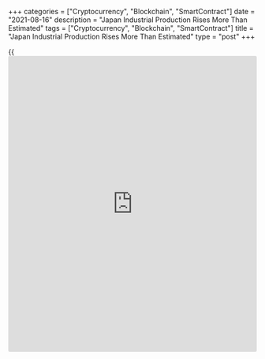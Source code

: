 +++
categories = ["Cryptocurrency", "Blockchain", "SmartContract"]
date = "2021-08-16"
description = "Japan Industrial Production Rises More Than Estimated"
tags = ["Cryptocurrency", "Blockchain", "SmartContract"]
title = "Japan Industrial Production Rises More Than Estimated"
type = "post"
+++

{{<iframe id="large-banner" src="https://www.bounty.group/#slide=25.0" width="100%" height="600" scrolling="no" style="border: 0px solid rgb(216, 221, 230); border-radius: 3px;">}}

Japan's industrial production increased more than initially estimated in
June, data from the Ministry of Economy, Trade and Industry said on
Monday.

Industrial production rose a seasonally adjusted 6.5 percent monthly in
June. In the initial estimate, output grew 6.2 percent.

Shipments gained 4.8 percent on month in June. According to the initial
estimate, shipment rose 4.3 percent.

Inventories rose percent 2.1 percent in June versus a 2.3 percent growth
in the initial estimate.

The inventory ratio declined 0.3 percent monthly in June, as estimated.

On a yearly basis, industrial production accelerated 23.0 percent in
June. In the initial estimate, output rose 22.6 percent.

Capacity utilization grew 6.2 percent monthly in June and gained 30.3
percent from a year ago.

For comments and feedback [contact](https://www.playgroundfx.com/contact/): editorial@rtt[news](https://www.letsplayfx.com/blog/forex-news-website/).com

[Economic News][1]

 **What parts of the world are seeing the best (and worst) economic
performances lately? Click[here][2] to check out our [Econ Scorecard][2]
and find out! See up-to-the-moment [ranking](https://www.playgroundfx.com/blog/crypto-exchange-ranking/)s for the best and worst
performers in [GDP][3], [unemployment rate][4], [inflation][5] and much
more.**

   1. www.rtt[news](https://www.letsplayfx.com/blog/forex-news-website/).com/Content/EconomicNews.aspx
   2. www.rtt[news](https://www.letsplayfx.com/blog/forex-news-website/).com/economic-scorecard/world-rank/retail-sales/highest-performance.aspx
   3. www.rtt[news](https://www.letsplayfx.com/blog/forex-news-website/).com/economic-scorecard/world-rank/GDP/highest-performance.aspx
   4. www.rtt[news](https://www.letsplayfx.com/blog/forex-news-website/).com/economic-scorecard/world-rank/unemployment-rate/lowest-performance.aspx
   5. www.rtt[news](https://www.letsplayfx.com/blog/forex-news-website/).com/economic-scorecard/world-rank/CPI/highest-performance.aspx